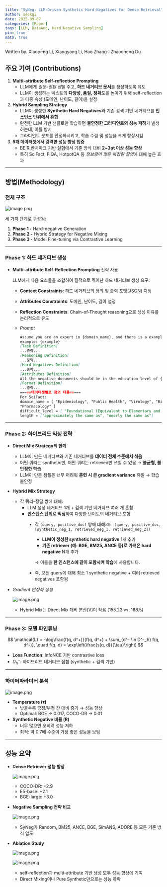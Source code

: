 ```yaml
---
title: "SyNeg: LLM-Driven Synthetic Hard-Negatives for Dense Retrieval"
author: seokgi
date: 2025-09-07
categories: [Paper]
tags: [LLM, DataAug, Hard Negative Sampling]
pin: true
math: true
---
```

Written by. Xiaopeng Li, Xiangyang Li, Hao Zhang♢Zhaocheng Du

## **주요 기여 (Contributions)**

1. **Multi-attribute Self-reflection Prompting**
    - LLM에게 *질문-정답 쌍*을 주고, **하드 네거티브 문서**를 생성하도록 유도
    - LLM이 생성하는 텍스트의 **다양성, 품질, 정확도**를 높이기 위해 self-reflection과 다중 속성 (도메인, 난이도, 길이)을 설정
2. **Hybrid Sampling Strategy**
    - LLM이 생성한 **Synthetic Hard Negatives**와 기존 검색 기반 네거티브를 **인스턴스 단위에서 혼합**
    - 완전한 LLM 기반 샘플로만 학습하면 **불안정한 그라디언트와 성능 저하**가 발생하는데, 이를 방지
    - 그라디언트 분포를 안정화시키고, 학습 수렴 및 성능을 크게 향상시킴
3. **5개 데이터셋에서 강력한 성능 향상 입증**
    - BEIR 벤치마크 기반 실험에서 기존 방식 대비 **2~3pt 이상 성능 향상**
    - 특히 SciFact, FIQA, HotpotQA 등 *정보량이 많은 복잡한 질의*에 대해 높은 효과

---

## **방법(Methodology)**

### **전체 구조**

![image.png](https://seokilee0412.github.io/assets/img/SyNeg/image.png)

세 가지 단계로 구성됨:

1. **Phase 1 -** Hard-negative Generation
2. **Phase 2 -** Hybrid Strategy for Negative Mixing
3. **Phase 3 -** Model Fine-tuning via Contrastive Learning

---

### **Phase 1: 하드 네거티브 생성**

- **Multi-attribute Self-Reflection Prompting** 전략 사용
    
    LLM에게 다음 요소들을 조합하여 질적으로 뛰어난 하드 네거티브 생성 요구:
    
    - **Context Constraints**: 하드 네거티브의 정의 및 출력 포맷(JSON) 지정
    - **Attributes Constraints**: 도메인, 난이도, 길이 설정
    - **Reflection Constraints**: Chain-of-Thought reasoning으로 생성 이유를 논리적으로 유도
    - *Prompt*
        
        ```markdown
        Assume you are an expert in {domain_name}, and there is a example with a “user_query” and its related doc “positive_document”.
        example: {example}
        [Task Definition]
        ...중략...
        [Reasoning Definition]
        ...중략...
        [Hard Negatives Definition]
        ...중략...
        [Attributes Definition]
        All the negative documents should be in the education level of {difficult_level} to comprehend, and the length should be {length} the “positive_document”.
        [Format Definition]
        ...중략...
        =====데이터셋별로 정의 다름=====
        For SciFact:
        domain_name = [ "Epidemiology", "Public Health", "Virology", "Biostatistics", "Healthcare Policy", "Infectious Diseases", "Bioinformatics", "Medical Research",
        "Pharmacology" ]
        difficult_level = [ "Foundational (Equivalent to Elementary and Middle School)" , "Intermediate (High School and Undergraduate)" ]
        length = ["approximately the same as", "nearly the same as"]
        ```
        

---

### **Phase 2: 하이브리드 믹싱 전략**

- **Direct Mix Strategy의 한계**
    - LLM이 만든 네거티브와 기존 네거티브를 **데이터 전체 수준에서 섞음**
    - 어떤 쿼리는 synthetic만, 어떤 쿼리는 retrieved만 쓰일 수 있음 → **불균형, 불안정한 학습**
    - LLM이 만든 샘플은 너무 어려워 **훈련 시 큰 gradient variance** 유발 → 학습 불안정
- **Hybrid Mix Strategy**
    - 각 쿼리-정답 쌍에 대해:
        - LLM 생성 네거티브 1개 + 검색 기반 네거티브 여러 개 혼합
        - **인스턴스 단위로 믹싱**하여 다양한 난이도의 네거티브 포함
            - 각 `(query, positive_doc)` 쌍에 대해:`예: (query, positive_doc, [synthetic_neg_1, retrieved_neg_1, retrieved_neg_2])`
                - **LLM이 생성한 synthetic hard negative** 1개 추가
                - **기존 retriever (예: BGE, BM25, ANCE 등)로 가져온 hard negative** N개 추가
                
                → 이들을 **한 인스턴스에 같이 포함시켜 학습**에 사용합니다.
                
            - 즉, 모든 query에 대해 최소 1 synthetic negative + 여러 retrieved negatives 포함됨
- *Gradient 안정화 실험*
    
    ![image.png](https://seokilee0412.github.io/assets/img/SyNeg/image1.png)
    
    - Hybrid Mix는 Direct Mix 대비 분산(V)이 작음 (155.23 vs. 188.5)

---

### **Phase 3: 모델 파인튜닝**

$$
\mathcal{L} = -\log\frac{f(q, d^+)}{f(q, d^+) + \sum_{d^- \in D^-_h} f(q, d^-)}, \quad f(q, d) = \exp\left(\frac{s(q, d)}{\tau}\right)
$$

- **Loss Function**: InfoNCE 기반 contrastive loss
- $D^-_h$: 하이브리드 네거티브 집합 (synthetic + 검색 기반)

---

### **하이퍼파라미터 분석**

![image.png](https://seokilee0412.github.io/assets/img/SyNeg/image2.png)

- **Temperature (τ)**
    - 낮을수록 긍정/부정 간 대비 증가 → 성능 향상
    - Optimal: BGE → 0.017, COCO-DR → 0.01
- **Synthetic Negative 비율 (R)**
    - 너무 많으면 오히려 성능 저하
    - 최적: 약 0.7배 수준이 가장 좋은 성능을 보임

---

## **성능 요약**

- **Dense Retriever 성능 향상**
    
    ![image.png](https://seokilee0412.github.io/assets/img/SyNeg/image3.png)
    
    - COCO-DR: +2.9
    - E5-base: +2.1
    - BGE-large: +3.0
- **Negative Sampling 전략 비교**
    
    ![image.png](https://seokilee0412.github.io/assets/img/SyNeg/image4.png)
    
    - SyNeg가 Random, BM25, ANCE, BGE, SimANS, ADORE 등 모든 기존 방식 압도
- **Ablation Study**
    
    ![image.png](https://seokilee0412.github.io/assets/img/SyNeg/image5.png)
    
    ![image.png](https://seokilee0412.github.io/assets/img/SyNeg/image6.png)
    
    - self-reflection과 multi-attribute 기반 생성 모두 성능 향상에 기여
    - Direct Mixing이나 Pure Synthetic만으로는 성능 하락